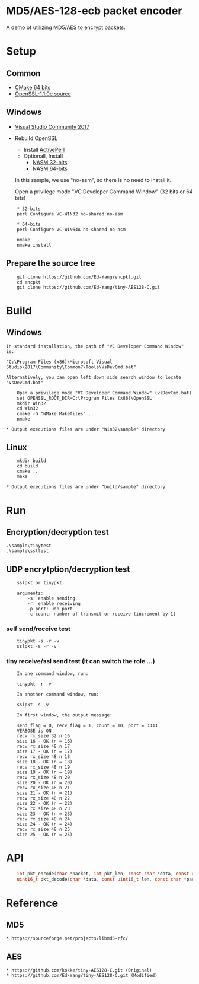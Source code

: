 # MD5/AES-128-ecb packet encoder

A demo of utilizing MD5/AES to encrypt packets.

# Setup

## Common

- [CMake 64 bits](https://cmake.org/files/v3.8/cmake-3.8.1-win64-x64.msi)
- [OpenSSL-1.1.0e source](https://www.openssl.org/source/openssl-1.1.0e.tar.gz)

## Windows

- [Visual Studio Community 2017](https://www.visualstudio.com/thank-you-downloading-visual-studio/?sku=Community&rel=15)
- Rebuild OpenSSL
    - Install [ActivePerl](https://www.activestate.com/activeperl/downloads/thank-you?dl=http://downloads.activestate.com/ActivePerl/releases/5.24.1.2402/ActivePerl-5.24.1.2402-MSWin32-x64-401627.exe)
    - Optionall, Install 
        * [NASM 32-bits](http://www.nasm.us/pub/nasm/releasebuilds/2.13.01/win32/nasm-2.13.01-installer-x86.exe)
        * [NASM 64-bits](http://www.nasm.us/pub/nasm/releasebuilds/2.13.01/win64/nasm-2.13.01-installer-x64.exe)  
    
    In this sample, we use "no-asm", so there is no need to install it.   

    Open a privilege mode "VC Developer Command Window" (32 bits or 64 bits)
```
    * 32-bits
    perl Configure VC-WIN32 no-shared no-asm

    * 64-bits  
    perl Configure VC-WIN64A no-shared no-asm

    nmake
    nmake install
```

## Prepare the source tree

```
    git clone https://github.com/Ed-Yang/encpkt.git    
    cd encpkt
    git clone https://github.com/Ed-Yang/tiny-AES128-C.git
```

# Build

## Windows
    
    In standard installation, the path of "VC Developer Command Window" is:
    
    "C:\Program Files (x86)\Microsoft Visual Studio\2017\Community\Common7\Tools\VsDevCmd.bat"
    
    Alternatively, you can open left down side search window to locate "VsDevCmd.bat" 

```
    Open a privilege mode "VC Developer Command Window" (vsDevCmd.bat)
    set OPENSSL_ROOT_DIR=C:\Program Files (x86)\OpenSSL
    mkdir Win32
    cd Win32
    cmake -G "NMake Makefiles" ..
    nmake
```

    * Output executions files are under "Win32\sample" directory

## Linux

```
    mkdir build
    cd build
    cmake ..
    make
```

    * Output executions files are under "build/sample" directory


# Run

    
## Encryption/decryption test

    .\sample\tinytest
    .\sample\ssltest

## UDP encrytption/decryption test

```
    sslpkt or tinypkt:

    arguments:
        -s: enable sending
        -r: enable receiving
        -p port: udp port
        -c count: number of transmit or receive (increment by 1)
```

### self send/receive test

```
    tinypkt -s -r -v
    sslpkt -s -r -v
```

### tiny receive/ssl send test (it can switch the role ...) 

``` 
    In one command window, run:
    
    tinypkt -r -v

    In another command window, run:
    
    sslpkt -s -v

    In first window, the output message:

    send_flag = 0, recv_flag = 1, count = 10, port = 3333
    VERBOSE is ON
    recv rx_size 32 n 16
    size 16 - OK (n = 16)
    recv rx_size 48 n 17
    size 17 - OK (n = 17)
    recv rx_size 48 n 18
    size 18 - OK (n = 18)
    recv rx_size 48 n 19
    size 19 - OK (n = 19)
    recv rx_size 48 n 20
    size 20 - OK (n = 20)
    recv rx_size 48 n 21
    size 21 - OK (n = 21)
    recv rx_size 48 n 22
    size 22 - OK (n = 22)
    recv rx_size 48 n 23
    size 23 - OK (n = 23)
    recv rx_size 48 n 24
    size 24 - OK (n = 24)
    recv rx_size 48 n 25
    size 25 - OK (n = 25)
```

# API

```C
    int pkt_encode(char *packet, int pkt_len, const char *data, const uint16_t len, const char *psk);
    uint16_t pkt_decode(char *data, const uint16_t len, const char *packet, const int pkt_len, const char *psk);
```

# Reference

## MD5
    * https://sourceforge.net/projects/libmd5-rfc/

## AES 
    * https://github.com/kokke/tiny-AES128-C.git (Original)
    * https://github.com/Ed-Yang/tiny-AES128-C.git (Modified) 

